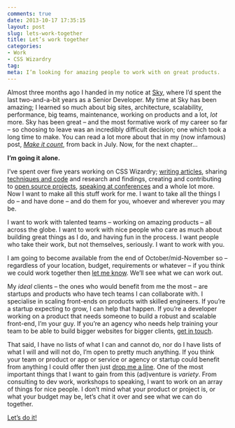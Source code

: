 ```yaml
---
comments: true
date: 2013-10-17 17:35:15
layout: post
slug: lets-work-together
title: Let’s work together
categories:
- Work
- CSS Wizardry
tag:
meta: I’m looking for amazing people to work with on great products.
---
```


Almost three months ago I handed in my notice at
[Sky](http://en.wikipedia.org/wiki/BSkyB), where I’d spent the last
two-and-a-bit years as a Senior Developer. My time at Sky has been amazing; I
learned so much about big sites, architecture, scalability, performance, big
teams, maintenance, working on products and a lot, _lot_ more. Sky has been
great – and the most formative work of my career so far – so choosing to leave
was an incredibly difficult decision; one which took a long time to make. You
can read a lot more about that in my (now infamous) post,
[<cite>Make it count</cite>](http://csswizardry.com/2013/07/make-it-count/),
from back in July. Now, for the next chapter…

**I’m going it alone.**

I’ve spent over five years working on CSS Wizardry; [writing articles](/archive/),
sharing [techniques and code](http://github.com/csswizardry) and research and
findings, creating and contributing to [open source projects](http://inuitcss.com),
[speaking at conferences](https://speakerdeck.com/csswizardry) and a whole lot
more. Now I want to make all this stuff work for me. I want to take all the
things I do – and have done – and do them for you, whoever and wherever you may be.

I want to work with talented teams – working on amazing products – all across
the globe. I want to work with nice people who care as much about building great
things as I do, and having fun in the process. I want people who take their
work, but not themselves, seriously. I want to work with you.

I am going to become available from the end of October/mid-November so –
regardless of your location, budget, requirements or whatever – if you think we
could work together then
[let me know](mailto:harry@csswizardry.com). We’ll see what we can work out.

My _ideal_ clients – the ones who would benefit from me the most –
are startups and products who have tech teams I can collaborate with. I
specialise in scaling front-ends on products with skilled engineers. If you’re a
startup expecting to grow, I can help that happen. If you’re a developer working
on a product that needs someone to build a robust and scalable front-end, I’m
your guy. If you’re an agency who needs help training your team to be able to
build bigger websites for bigger clients,
[get in touch](mailto:harry@csswizardry.com).

That said, I have no lists of what I can and cannot do, nor do I have lists of
what I will and will not do, I’m open to pretty much anything. If you think
your team or product or app or service or agency or startup could benefit from
anything I could offer then just [drop me a line](mailto:harry@csswizardry.com).
One of the most important things that I want to gain from this (ad)venture is
_variety_. From consulting to dev work, workshops to speaking, I want to work on
an array of things for nice people. I don’t mind what your product or project
is, or what your budget may be, let’s chat it over and see what we can do
together.

<p>
    <a href="/work/" class="btn  btn--full  btn--large  btn--secondary">
        Let’s do it!
    </a>
</p>
